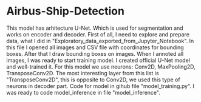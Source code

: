# Airbus-Ship-Detection
This model has arhitecture U-Net. Which is used for segmentation and works on encoder and decoder.
First of all, I need to explore and prepare data, what I did in "Exploratory_data_exported_from_Jupyter_Notebook". In this file I opened all images and CSV file with coordinates for bounding boxes. After that I draw bounding boxes on images. When I annoted all images, I was ready to start training model.
I created official U-Net model and well-trained it. For this model we use neurons: Conv2D, MaxPooling2D, TransposeConv2D. The most interesting layer from this list is "TransposeConv2D", this is opposite to Conv2D, we used this type of neurons in decoder part. Code for model in gihub file "model_training.py". I was ready to code model_inference in file "model_inference".
